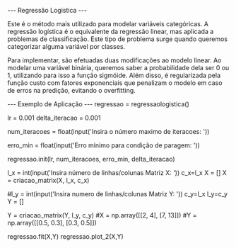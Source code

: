 --- Regressão Logistica ---

Este é o método mais utilizado para modelar variáveis categóricas.
A regressão logística é o equivalente da regressão linear, mas aplicada a problemas de classificação. Este tipo de problema surge quando queremos categorizar alguma variável por classes. 

Para implementar, são efetuadas duas modificações ao modelo linear. Ao modelar uma variável binária, queremos saber a probabilidade dela ser 0 ou 1, utilizando para isso a função sigmóide. Além disso, é regularizada pela função custo com fatores exponenciais que penalizam o modelo em caso de erros na predição, evitando o overfitting.

--- Exemplo de Aplicação ---
regressao = regressaologistica()

lr = 0.001
delta_iteracao = 0.001

num_iteracoes = float(input('Insira o número maximo de iteracoes: '))

erro_min = float(input('Erro mínimo para condição de paragem: '))

regressao.init(lr, num_iteracoes, erro_min, delta_iteracao)

l_x = int(input('Insira número de linhas/colunas Matriz X: '))
c_x=l_x
X = []
X = criacao_matrix(X, l_x, c_x)

#l_y = int(input('Insira numero de linhas/colunas Matriz Y: '))
c_y=l_x
l_y=c_y
Y = []

Y = criacao_matrix(Y, l_y, c_y)
#X = np.array([[2, 4], [7, 13]])
#Y = np.array([[0.5, 0.3], [0.3, 0.5]])

regressao.fit(X,Y)
regressao.plot_2(X,Y)
